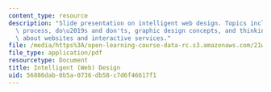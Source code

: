 ```yaml
---
content_type: resource
description: "Slide presentation on intelligent web design. Topics include the design\
  \ process, do\u2019s and don'ts, graphic design concepts, and thinking critically\
  \ about websites and interactive services."
file: /media/https%3A/open-learning-course-data-rc.s3.amazonaws.com/21w-785-communicating-in-cyberspace-fall-2003/56886dab0b5a0736db58c7d6f46617f1_designtalk.pdf
file_type: application/pdf
resourcetype: Document
title: Intelligent (Web) Design
uid: 56886dab-0b5a-0736-db58-c7d6f46617f1
---
```


